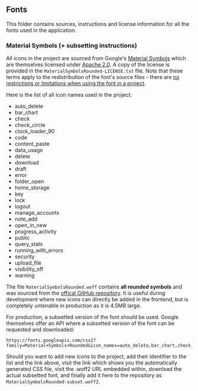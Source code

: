## Fonts

This folder contains sources, instructions and license information for all the fonts used in the application.

### Material Symbols (+ subsetting instructions)

All icons in the project are sourced from Google's [Material Symbols](https://fonts.google.com/icons)
which are themselves licensed under [Apache 2.0](https://www.apache.org/licenses/LICENSE-2.0.html).
A copy of the license is provided in the `MaterialSymbolsRounded-LICENSE.txt` file.
Note that these terms apply to the redistribution of the font's source files - 
there are [no restrictions or limitations when using the font in a project](https://developers.google.com/fonts/faq#can_i_use_any_font_in_a_commercial_product).

Here is the list of all icon names used in the project:
- auto_delete
- bar_chart
- check
- check_circle
- clock_loader_90
- code
- content_paste
- data_usage
- delete
- download
- draft
- error
- folder_open
- home_storage
- key
- lock
- logout
- manage_accounts
- note_add
- open_in_new
- progress_activity
- public
- query_stats
- running_with_errors
- security
- upload_file
- visibility_off
- warning

The file `MaterialSymbolsRounded.woff` contains **all rounded symbols** and was sourced from the [offical GitHub repository](https://github.com/google/material-design-icons/tree/master/variablefont).
It is useful during development where new icons can directly be added in the frontend, but is completely untenable in production as it is 4.5MB large.

For production, a subsetted version of the font should be used.
Google themselves offer an API where a subsetted version of the font can be requested and downloaded:

```
https://fonts.googleapis.com/css2?family=Material+Symbols+Rounded&icon_names=auto_delete,bar_chart,check,check_circle,clock_loader_90,code,content_paste,data_usage,delete,download,draft,error,folder_open,home_storage,key,lock,logout,manage_accounts,note_add,open_in_new,progress_activity,public,query_stats,running_with_errors,security,upload_file,visibility_off,warning
```

Should you want to add new icons to the project, add their identifier to the list and the link above, visit the link which shows you the automatically generated CSS file, visit the .woff2 URL embedded within, download the actual subsetted font, and finally add it here to the repository as `MaterialSymbolsRounded-subset.woff2`.

